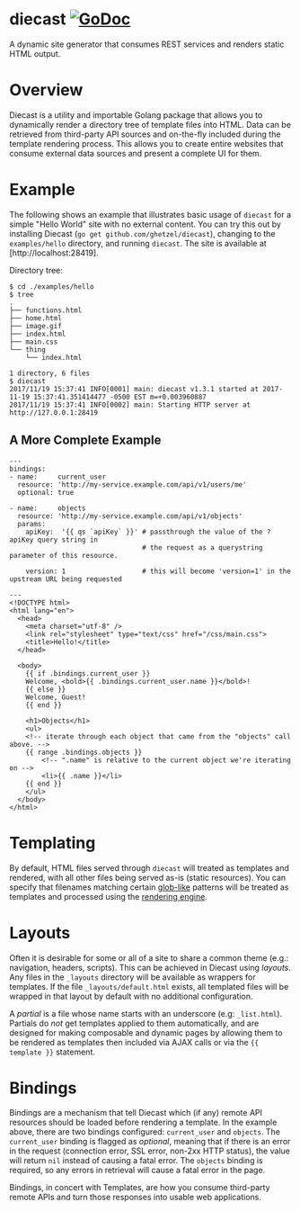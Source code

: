 # diecast [![GoDoc](https://godoc.org/github.com/ghetzel/diecast?status.svg)](https://godoc.org/github.com/ghetzel/diecast)

A dynamic site generator that consumes REST services and renders static HTML output.

# Overview

Diecast is a utility and importable Golang package that allows you to dynamically render a directory tree of template files into HTML.  Data can be retrieved from third-party API sources and on-the-fly included during the template rendering process.  This allows you to create entire websites that consume external data sources and present a complete UI for them.

# Example

The following shows an example that illustrates basic usage of `diecast` for a simple "Hello World" site with no external content.  You can try this out by installing Diecast (`go get github.com/ghetzel/diecast`), changing to the `examples/hello` directory, and running `diecast`.  The site is available at [http://localhost:28419].

Directory tree:
```
$ cd ./examples/hello
$ tree
.
├── functions.html
├── home.html
├── image.gif
├── index.html
├── main.css
└── thing
    └── index.html

1 directory, 6 files
$ diecast
2017/11/19 15:37:41 INFO[0001] main: diecast v1.3.1 started at 2017-11-19 15:37:41.351414477 -0500 EST m=+0.003960887
2017/11/19 15:37:41 INFO[0002] main: Starting HTTP server at http://127.0.0.1:28419
```

## A More Complete Example
```
---
bindings:
- name:     current_user
  resource: 'http://my-service.example.com/api/v1/users/me'
  optional: true

- name:     objects
  resource: 'http://my-service.example.com/api/v1/objects'
  params:
    apiKey:  '{{ qs `apiKey` }}' # passthrough the value of the ?apiKey query string in
                                 # the request as a querystring parameter of this resource.

    version: 1                   # this will become 'version=1' in the upstream URL being requested

---
<!DOCTYPE html>
<html lang="en">
  <head>
    <meta charset="utf-8" />
    <link rel="stylesheet" type="text/css" href="/css/main.css">
    <title>Hello!</title>
  </head>

  <body>
    {{ if .bindings.current_user }}
    Welcome, <bold>{{ .bindings.current_user.name }}</bold>!
    {{ else }}
    Welcome, Guest!
    {{ end }}

    <h1>Objects</h1>
    <ul>
    <!-- iterate through each object that came from the "objects" call above. -->
    {{ range .bindings.objects }}
        <!-- ".name" is relative to the current object we're iterating on -->
        <li>{{ .name }}</li>
    {{ end }}
    </ul>
  </body>
</html>
```

# Templating

By default, HTML files served through `diecast` will treated as templates and rendered, with all other files being served as-is (static resources).  You can specify that filenames matching certain
[glob-like](https://golang.org/pkg/path/filepath/#Match) patterns will be treated
as templates and processed using the [rendering engine](https://golang.org/pkg/html/template/).

# Layouts

Often it is desirable for some or all of a site to share a common theme (e.g.: navigation,
headers, scripts).  This can be achieved in Diecast using _layouts_.  Any files in
the `_layouts` directory will be available as wrappers for templates.  If the file `_layouts/default.html` exists,
all templated files will be wrapped in that layout by default with no additional configuration.

A _partial_ is a file whose name starts with an underscore (e.g: `_list.html`).  Partials do *not* get templates
applied to them automatically, and are designed for making composable and dynamic pages by allowing them to be
rendered as templates then included via AJAX calls or via the `{{ template }}` statement.

# Bindings

Bindings are a mechanism that tell Diecast which (if any) remote API resources should be loaded before rendering a template.  In the example above, there are two bindings configured: `current_user` and `objects`.  The `current_user` binding is flagged as _optional_, meaning that if there is an error in the request (connection error, SSL error, non-2xx HTTP status), the value will return `nil` instead of causing a fatal error. The `objects` binding is required, so any errors in retrieval will cause a fatal error in the page.

Bindings, in concert with Templates, are how you consume third-party remote APIs and turn those responses into usable web applications.
